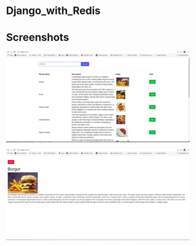 # Django_with_Redis  

# Screenshots
![One](https://github.com/shubhamjain31/Django_with_Redis/blob/main/Screenshots/Image(1).jpg)  

![Two](https://github.com/shubhamjain31/Django_with_Redis/blob/main/Screenshots/Image(2).jpg)  
